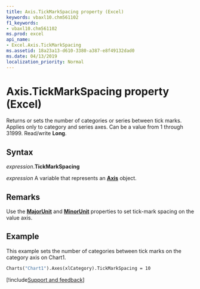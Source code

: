 ```yaml
---
title: Axis.TickMarkSpacing property (Excel)
keywords: vbaxl10.chm561102
f1_keywords:
- vbaxl10.chm561102
ms.prod: excel
api_name:
- Excel.Axis.TickMarkSpacing
ms.assetid: 18a23a13-d610-3380-a387-e8f49132dad0
ms.date: 04/13/2019
localization_priority: Normal
---
```



# Axis.TickMarkSpacing property (Excel)

Returns or sets the number of categories or series between tick marks. Applies only to category and series axes. Can be a value from 1 through 31999. Read/write **Long**.


## Syntax

_expression_.**TickMarkSpacing**

_expression_ A variable that represents an **[Axis](Excel.Axis(object).md)** object.


## Remarks

Use the **[MajorUnit](Excel.Axis.MajorUnit.md)** and **[MinorUnit](Excel.Axis.MinorUnit.md)** properties to set tick-mark spacing on the value axis.


## Example

This example sets the number of categories between tick marks on the category axis on Chart1.

```vb
Charts("Chart1").Axes(xlCategory).TickMarkSpacing = 10
```



[!include[Support and feedback](~/includes/feedback-boilerplate.md)]